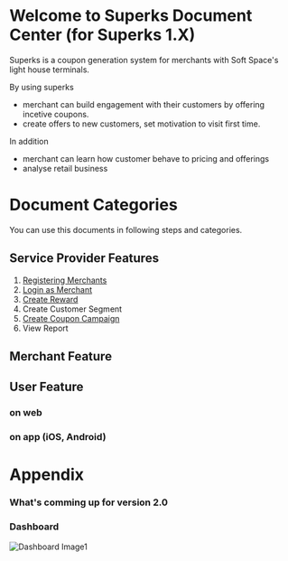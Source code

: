 # Welcome to Superks Document Center (for Superks 1.X)

Superks is a coupon generation system for merchants with Soft Space's light house terminals.

By using superks
- merchant can build engagement with their customers by offering incetive coupons.
- create offers to new customers, set motivation to visit first time.

In addition 
- merchant can learn how customer behave to pricing and offerings
- analyse retail business


# Document Categories

You can use this documents in following steps and categories.

## Service Provider Features
1. [Registering Merchants](register-merchant.md)
2. [Login as Merchant](login.md)
3. [Create Reward](create-reward.md)
4. Create Customer Segment
5. [Create Coupon Campaign](create-campaign.md)
6. View Report

## Merchant Feature

## User Feature

### on web


### on app (iOS, Android)

# Appendix

### What's comming up for version 2.0

### Dashboard
![Dashboard Image1](https://trdcorp.blob.core.windows.net/blog-images/ss-dashboard-screenshot1.PNG)
